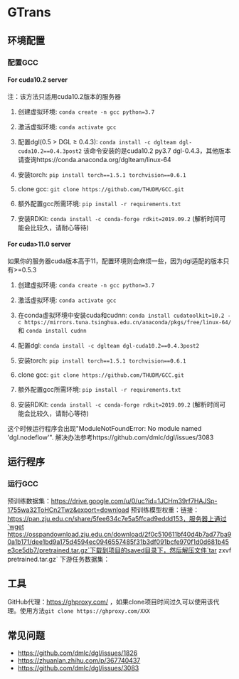 # GTrans

## 环境配置

### 配置GCC
#### For cuda10.2 server
注：该方法只适用cuda10.2版本的服务器
1. 创建虚拟环境: `conda create -n gcc python=3.7`
2. 激活虚拟环境: `conda activate gcc`
3. 配置dgl(0.5 > DGL ≥ 0.4.3): `conda install -c dglteam dgl-cuda10.2==0.4.3post2` 该命令安装的是cuda10.2 py3.7 dgl-0.4.3，其他版本请查询https://conda.anaconda.org/dglteam/linux-64
4. 安装torch: `pip install torch==1.5.1 torchvision==0.6.1`

5. clone gcc: `git clone https://github.com/THUDM/GCC.git`
6. 额外配置gcc所需环境: `pip install -r requirements.txt`
7. 安装RDKit: `conda install -c conda-forge rdkit=2019.09.2` (解析时间可能会比较久，请耐心等待)
<!-- 8. 安装一些额外所需的库`pip install joblib` 和 `pip install tensorboard` -->

#### For cuda>11.0 server
如果你的服务器cuda版本高于11，配置环境则会麻烦一些，因为dgl适配的版本只有>=0.5.3
1. 创建虚拟环境: `conda create -n gcc python=3.7`
2. 激活虚拟环境: `conda activate gcc`
3. 在conda虚拟环境中安装cuda和cudnn: `conda install cudatoolkit=10.2 -c https://mirrors.tuna.tsinghua.edu.cn/anaconda/pkgs/free/linux-64/` 和 `conda install cudnn`
4. 配置dgl: `conda install -c dglteam dgl-cuda10.2==0.4.3post2`
5. 安装torch: `pip install torch==1.5.1 torchvision==0.6.1`

6. clone gcc: `git clone https://github.com/THUDM/GCC.git`
7. 额外配置gcc所需环境: `pip install -r requirements.txt`
8. 安装RDKit: `conda install -c conda-forge rdkit=2019.09.2` (解析时间可能会比较久，请耐心等待)
<!-- 9. 安装一些额外所需的库`pip install joblib` 和 `pip install tensorboard` -->
这个时候运行程序会出现"ModuleNotFoundError: No module named 'dgl.nodeflow'".
解决办法参考https://github.com/dmlc/dgl/issues/3083

## 运行程序
### 运行GCC
预训练数据集：https://drive.google.com/u/0/uc?id=1JCHm39rf7HAJSp-1755wa32ToHCn2Twz&export=download
预训练模型权重：链接：https://pan.zju.edu.cn/share/5fee634c7e5a5ffcad9eddd153，服务器上通过`wget https://osspandownload.zju.edu.cn/download/2f0c510611bf40d4b7ad77ba90a1b171/dee1bd9a175d4594ec0946557485f31b3df091bcfe970f1d0d681b45e3ce5db7/pretrained.tar.gz`下载到项目的saved目录下，然后解压文件`tar zxvf pretrained.tar.gz`
下游任务数据集：

## 工具
GitHub代理：https://ghproxy.com/ ，如果clone项目时间过久可以使用该代理。使用方法`git clone https://ghproxy.com/XXX`

## 常见问题
- https://github.com/dmlc/dgl/issues/1826
- https://zhuanlan.zhihu.com/p/367740437
- https://github.com/dmlc/dgl/issues/3083
